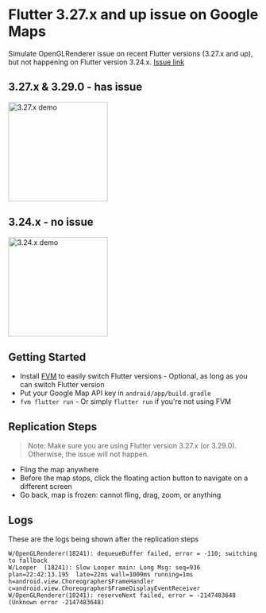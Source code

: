 # Flutter 3.27.x and up issue on Google Maps

Simulate OpenGLRenderer issue on recent Flutter versions (3.27.x and up), but not happening on Flutter version 3.24.x. [Issue link](https://github.com/flutter/flutter/issues/160854)

## 3.27.x & 3.29.0 - has issue

<img src="demo/3.27.x.gif" width="200" alt="3.27.x demo">

## 3.24.x - no issue

<img src="demo/3.24.x.gif" width="200" alt="3.24.x demo">

## Getting Started

- Install [FVM](https://fvm.app/) to easily switch Flutter versions - Optional, as long as you can switch Flutter version
- Put your Google Map API key in `android/app/build.gradle`
- `fvm flutter run` - Or simply `flutter run` if you're not using FVM

## Replication Steps

> Note: Make sure you are using Flutter version 3.27.x (or 3.29.0). Otherwise, the issue will not happen.

- Fling the map anywhere
- Before the map stops, click the floating action button to navigate on a different screen
- Go back, map is frozen: cannot fling, drag, zoom, or anything

## Logs

These are the logs being shown after the replication steps

```plaintext
W/OpenGLRenderer(18241): dequeueBuffer failed, error = -110; switching to fallback
W/Looper  (18241): Slow Looper main: Long Msg: seq=936 plan=22:42:13.195  late=22ms wall=1009ms running=1ms h=android.view.Choreographer$FrameHandler c=android.view.Choreographer$FrameDisplayEventReceiver
W/OpenGLRenderer(18241): reserveNext failed, error = -2147483648 (Unknown error -2147483648)
```
